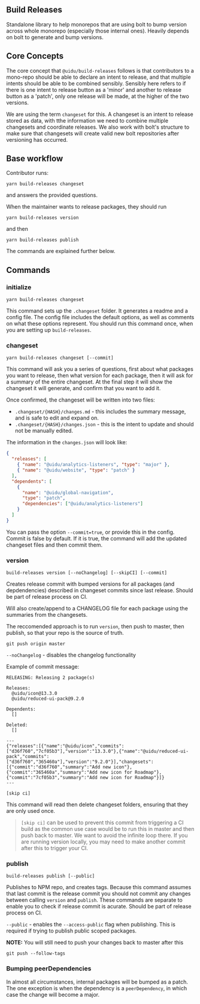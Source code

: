 ## Build Releases

Standalone library to help monorepos that are using bolt to bump version across whole monorepo (especially those internal ones). Heavily depends on bolt to generate and bump versions.

## Core Concepts

The core concept that `@uidu/build-releases` follows is that contributors to a mono-repo should be able to declare an intent to release, and that multiple intents should be able to be combined sensibly. Sensibly here refers to if there is one intent to release button as a 'minor' and another to release button as a 'patch', only one release will be made, at the higher of the two versions.

We are using the term `changeset` for this. A changeset is an intent to release stored as data, with tthe information we need to combine multiple changesets and coordinate releases. We also work with bolt's structure to make sure that changesets will create valid new bolt repositories after versioning has occurred.

## Base workflow

Contributor runs:

```
yarn build-releases changeset
```

and answers the provided questions.

When the maintainer wants to release packages, they should run

```
yarn build-releases version
```

and then

```
yarn build-releases publish
```

The commands are explained further below.

## Commands

### initialize

```
yarn build-releases changeset
```

This command sets up the `.changeset` folder. It generates a readme and a config file. The config file includes the default options, as well as comments on what these options represent. You should run this command once, when you are setting up `build-releases`.

### changeset

```
yarn build-releases changeset [--commit]
```

This command will ask you a series of questions, first about what packages you want to release, then what version for each package, then it will ask for a summary of the entire changeset. At the final step it will show the changeset it will generate, and confirm that you want to add it.

Once confirmed, the changeset will be written into two files:

- `.changeset/{HASH}/changes.md` - this includes the summary message, and is safe to edit and expand on.
- `.changeset/{HASH}/changes.json` - this is the intent to update and should not be manually edited.

The information in the `changes.json` will look like:

```json
{
  "releases": [
    { "name": "@uidu/analytics-listeners", "type": "major" },
    { "name": "@uidu/website", "type": "patch" }
  ],
  "dependents": [
    {
      "name": "@uidu/global-navigation",
      "type": "patch",
      "dependencies": ["@uidu/analytics-listeners"]
    }
  ]
}
```

You can pass the option `--commit=true`, or provide this in the config. Commit is false by default. If it is true, the command will add the updated changeset files and then commit them.

### version

```
build-releases version [--noChangelog] [--skipCI] [--commit]
```

Creates release commit with bumped versions for all packages (and depdendencies) described in changeset commits since last release. Should be part of release process on CI.

Will also create/append to a CHANGELOG file for each package using the summaries from the changesets.

The reccomended approach is to run `version`, then push to master, then publish, so that your repo is the source of truth.

```
git push origin master
```

`--noChangelog` - disables the changelog functionality

Example of commit message:

```
RELEASING: Releasing 2 package(s)

Releases:
  @uidu/icon@13.3.0
  @uidu/reduced-ui-pack@9.2.0

Dependents:
  []

Deleted:
  []

---
{"releases":[{"name":"@uidu/icon","commits":["d36f760","7cf05b3"],"version":"13.3.0"},{"name":"@uidu/reduced-ui-pack","commits":["d36f760","365460a"],"version":"9.2.0"}],"changesets":[{"commit":"d36f760","summary":"Add new icon"},{"commit":"365460a","summary":"Add new icon for Roadmap"},{"commit":"7cf05b3","summary":"Add new icon for Roadmap"}]}
---

[skip ci]
```

This command will read then delete changeset folders, ensuring that they are only used once.

> `[skip ci]` can be used to prevent this commit from triggering a CI build as the common use case would be to run this in master and then push back to master. We want to avoid the infinite loop there. If you are running version locally, you may need to make another commit after this to trigger your CI.

### publish

```
build-releases publish [--public]
```

Publishes to NPM repo, and creates tags. Because this command assumes that last commit is the release commit you should not commit any changes between calling `version` and `publish`. These commands are separate to enable you to check if release commit is acurate. Should be part of release process on CI.

`--public` - enables the `--access-public` flag when publishing. This is required if trying to publish public scoped packages.

**NOTE:** You will still need to push your changes back to master after this

```
git push --follow-tags
```

### Bumping peerDependencies

In almost all circumstances, internal packages will be bumped as a patch. The one exception is when the dependency is a `peerDependency`, in which case the change will become a major.
